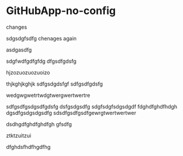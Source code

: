 # GitHubApp-no-config


changes

sdgsdgfsdfg
chenages again

asdgasdfg

sdgfwdfgdfgfdg
dfgsdfgdsfg

hjzozuozuozuoizo

thjkghjkghjk
sdfgsdgdsfgf
sdfgsdfgdsfg

wedgwgwetrtwdgtwergwertwertre

sdfgsdfgsdgsdfgdsfg
dsfgsdgsdfg
sdgfsdgfsdgsdgdf
fdghdfghdfhdgh
dgsdfgsdgsdgsdfg
sdsdfgsdfgsdfgewrgtwertwertwer


dsdhgdfghdfghdfgh
gfsdfg

ztktzuitzui


dfghdsfhdfhgdfhg
